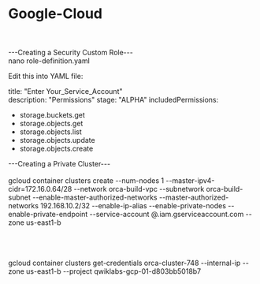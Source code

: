 # Google-Cloud

<br/><br/>
---Creating a Security Custom Role---
<br/>
nano role-definition.yaml

Edit this into YAML file: <br/>

title: "Enter Your_Service_Account"   
description: "Permissions"
stage: "ALPHA"
includedPermissions:
- storage.buckets.get
- storage.objects.get
- storage.objects.list
- storage.objects.update
- storage.objects.create



---Creating a Private Cluster--- <br/><br/>
gcloud container clusters create <Your Cluster_Name> --num-nodes 1 --master-ipv4-cidr=172.16.0.64/28 --network orca-build-vpc --subnetwork orca-build-subnet --enable-master-authorized-networks  --master-authorized-networks 192.168.10.2/32 --enable-ip-alias --enable-private-nodes --enable-private-endpoint --service-account <Your Service Account Name>@<Your Qwiklabs PROJECT ID>.iam.gserviceaccount.com --zone us-east1-b
  
<br/><br/><br/>
gcloud container clusters get-credentials orca-cluster-748 --internal-ip --zone us-east1-b --project qwiklabs-gcp-01-d803bb5018b7
           
